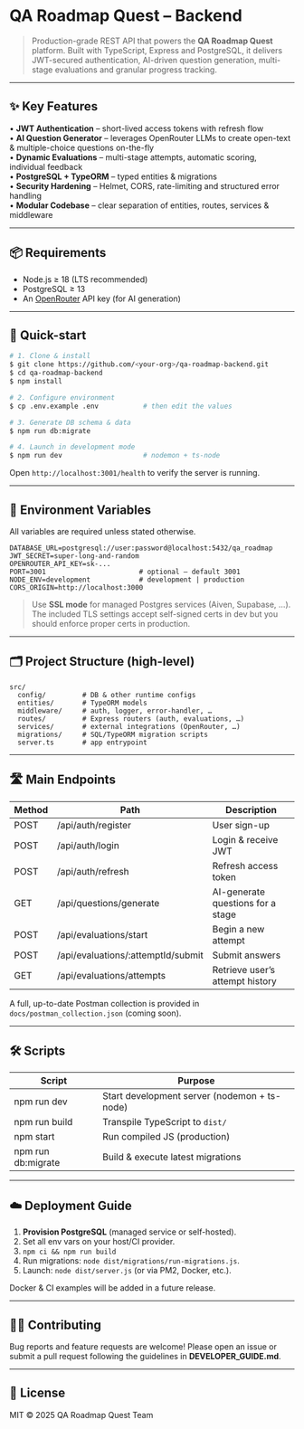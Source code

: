 # QA Roadmap Quest – Backend

> Production-grade REST API that powers the **QA Roadmap Quest** platform. Built with TypeScript, Express and PostgreSQL, it delivers JWT-secured authentication, AI-driven question generation, multi-stage evaluations and granular progress tracking.

---

## ✨ Key Features

• **JWT Authentication** – short-lived access tokens with refresh flow  
• **AI Question Generator** – leverages OpenRouter LLMs to create open-text & multiple-choice questions on-the-fly  
• **Dynamic Evaluations** – multi-stage attempts, automatic scoring, individual feedback  
• **PostgreSQL + TypeORM** – typed entities & migrations  
• **Security Hardening** – Helmet, CORS, rate-limiting and structured error handling  
• **Modular Codebase** – clear separation of entities, routes, services & middleware

---

## 📦 Requirements

* Node.js ≥ 18 (LTS recommended)  
* PostgreSQL ≥ 13  
* An [OpenRouter](https://openrouter.ai/) API key (for AI generation)

---

## 🚀 Quick-start

```bash
# 1. Clone & install
$ git clone https://github.com/<your-org>/qa-roadmap-backend.git
$ cd qa-roadmap-backend
$ npm install

# 2. Configure environment
$ cp .env.example .env           # then edit the values

# 3. Generate DB schema & data
$ npm run db:migrate

# 4. Launch in development mode
$ npm run dev                    # nodemon + ts-node
```

Open `http://localhost:3001/health` to verify the server is running.

---

## 🔧 Environment Variables

All variables are required unless stated otherwise.

```env
DATABASE_URL=postgresql://user:password@localhost:5432/qa_roadmap
JWT_SECRET=super-long-and-random
OPENROUTER_API_KEY=sk-...
PORT=3001                       # optional – default 3001
NODE_ENV=development            # development | production
CORS_ORIGIN=http://localhost:3000
```

> Use **SSL mode** for managed Postgres services (Aiven, Supabase, …). The included TLS settings accept self-signed certs in dev but you should enforce proper certs in production.

---

## 🗂️ Project Structure (high-level)

```
src/
  config/         # DB & other runtime configs
  entities/       # TypeORM models
  middleware/     # auth, logger, error-handler, …
  routes/         # Express routers (auth, evaluations, …)
  services/       # external integrations (OpenRouter, …)
  migrations/     # SQL/TypeORM migration scripts
  server.ts       # app entrypoint
```

---

## 🛣️ Main Endpoints

| Method | Path | Description |
|--------|------|-------------|
| POST   | /api/auth/register | User sign-up |
| POST   | /api/auth/login    | Login & receive JWT |
| POST   | /api/auth/refresh  | Refresh access token |
| GET    | /api/questions/generate | AI-generate questions for a stage |
| POST   | /api/evaluations/start | Begin a new attempt |
| POST   | /api/evaluations/:attemptId/submit | Submit answers |
| GET    | /api/evaluations/attempts | Retrieve user’s attempt history |

A full, up-to-date Postman collection is provided in `docs/postman_collection.json` (coming soon).

---

## 🛠️ Scripts

| Script | Purpose |
|--------|---------|
| npm run dev      | Start development server (nodemon + ts-node) |
| npm run build    | Transpile TypeScript to `dist/` |
| npm start        | Run compiled JS (production) |
| npm run db:migrate | Build & execute latest migrations |

---

## ☁️ Deployment Guide

1. **Provision PostgreSQL** (managed service or self-hosted).  
2. Set all env vars on your host/CI provider.  
3. `npm ci && npm run build`  
4. Run migrations: `node dist/migrations/run-migrations.js`.  
5. Launch: `node dist/server.js` (or via PM2, Docker, etc.).

Docker & CI examples will be added in a future release.

---

## 🧑‍💻 Contributing

Bug reports and feature requests are welcome! Please open an issue or submit a pull request following the guidelines in **DEVELOPER_GUIDE.md**.

---

## 📄 License

MIT © 2025 QA Roadmap Quest Team